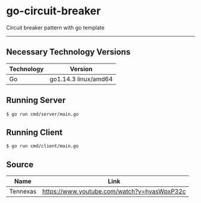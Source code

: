 # go-circuit-breaker

Circuit breaker pattern with go template

- - - - 

## Necessary Technology Versions

Technology  | Version
------------- | -------------
Go | go1.14.3 linux/amd64

## Running Server

    $ go run cmd/server/main.go

## Running Client

    $ go run cmd/client/main.go

## Source

| Name | Link |
| -------- | ------------------------------------------- |
| Tennexas | https://www.youtube.com/watch?v=hyasWpxP32c |